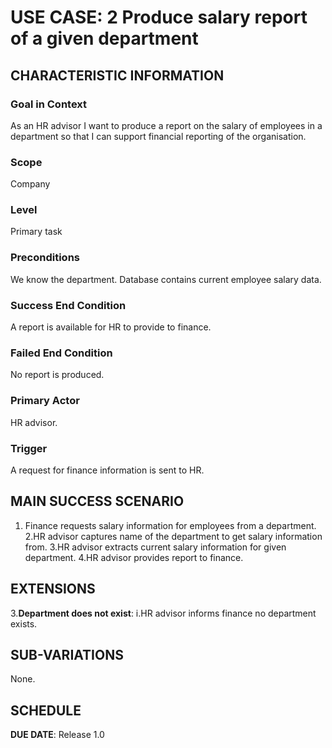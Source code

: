 # USE CASE: 2 Produce salary report of a given department

## CHARACTERISTIC INFORMATION

### Goal in Context

As an HR advisor I want to produce a report on the salary of employees in a department so that I can support financial reporting of the organisation.

### Scope

Company

### Level

Primary task

### Preconditions

We know the department. Database contains current employee salary data.

### Success End Condition

A report is available for HR to provide to finance.

### Failed End Condition

No report is produced.

### Primary Actor

HR advisor.

### Trigger

A request for finance information is sent to HR.

## MAIN SUCCESS SCENARIO

1. Finance requests salary information for employees from a department.
2.HR advisor captures name of the department to get salary information from.
3.HR advisor extracts current salary information for given department.
4.HR advisor provides report to finance.

## EXTENSIONS

3.**Department does not exist**:
    i.HR advisor informs finance no department exists.

## SUB-VARIATIONS

None.

## SCHEDULE

**DUE DATE**: Release 1.0
